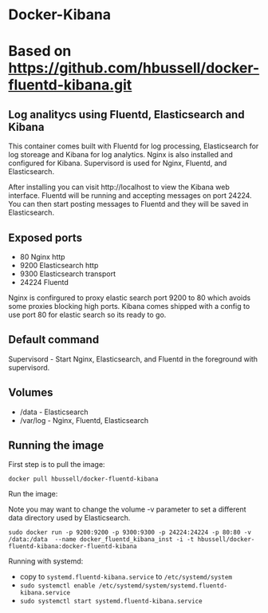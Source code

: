 Docker-Kibana
====================

# Based on https://github.com/hbussell/docker-fluentd-kibana.git

## Log analitycs using Fluentd, Elasticsearch and Kibana

This container comes built with Fluentd for log processing, Elasticsearch for log storeage and Kibana for log analytics.
Nginx is also installed and configured for Kibana.  Supervisord is used for Nginx, Fluentd, and Elasticsearch.

After installing you can visit http://localhost to view the Kibana web interface.
Fluentd will be running and accepting messages on port 24224.  You can then start posting messages to Fluentd and they will be saved in Elasticsearch.

## Exposed ports

 - 80 Nginx http
 - 9200 Elasticsearch http
 - 9300 Elasticsearch transport
 - 24224 Fluentd

Nginx is confirgured to proxy elastic search port 9200 to 80 which avoids some proxies blocking high ports.
Kibana comes shipped with a config to use port 80 for elastic search so its ready to go.

## Default command

Supervisord - Start Nginx, Elasticsearch, and Fluentd in the foreground with supervisord.

## Volumes

 - /data - Elasticsearch
 - /var/log - Nginx, Fluentd, Elasticsearch

## Running the image

First step is to pull the image:

    docker pull hbussell/docker-fluentd-kibana

Run the image:

Note you may want to change the volume -v parameter to set a different data directory used by Elasticsearch.

    sudo docker run -p 9200:9200 -p 9300:9300 -p 24224:24224 -p 80:80 -v /data:/data  --name docker_fluentd_kibana_inst -i -t hbussell/docker-fluentd-kibana:docker-fluentd-kibana

Running with systemd:
    
 - copy to `systemd.fluentd-kibana.service` to  `/etc/systemd/system`
 - `sudo systemctl enable /etc/systemd/system/systemd.fluentd-kibana.service`
 - `sudo systemctl start systemd.fluentd-kibana.service`


